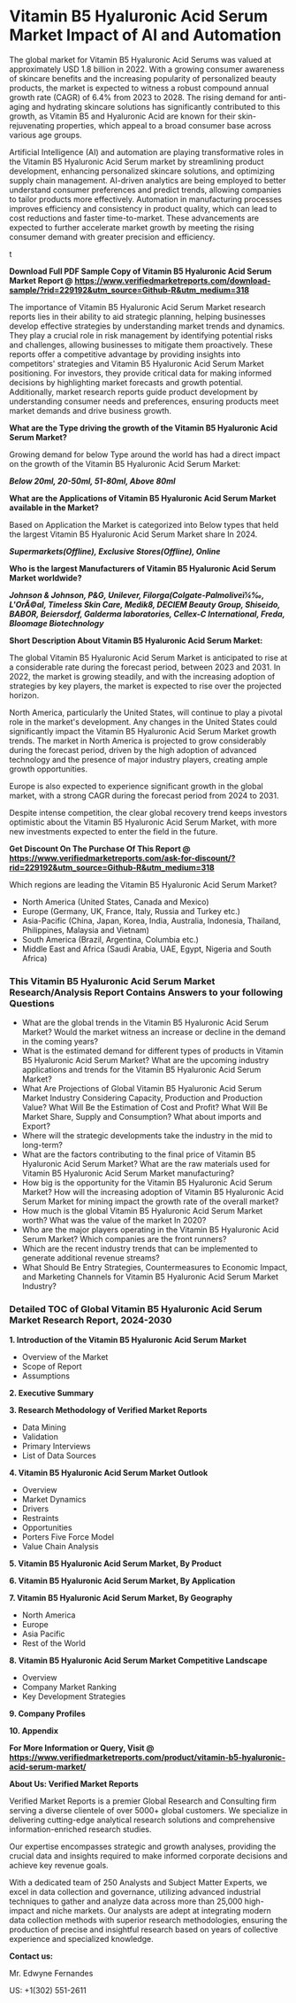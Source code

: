 <meta name="title" content="Global Vitamin B5 Hyaluronic Acid Serum Market Impact of AI and Automation"><meta name="description" content="The global market for Vitamin B5 Hyaluronic Acid Serums was valued at approximately USD 1.8 billion in 2022. With a growing consumer awareness of skincare benefits and"><meta name="title" content="Vitamin B5 Hyaluronic Acid Serum Market Size, Share, Scope, Trends, Growth, Opportunities, Analysis, Forecast"><h1>Vitamin B5 Hyaluronic Acid Serum Market Impact of AI and Automation</h1><p>The global market for Vitamin B5 Hyaluronic Acid Serums was valued at approximately USD 1.8 billion in 2022. With a growing consumer awareness of skincare benefits and the increasing popularity of personalized beauty products, the market is expected to witness a robust compound annual growth rate (CAGR) of 6.4% from 2023 to 2028. The rising demand for anti-aging and hydrating skincare solutions has significantly contributed to this growth, as Vitamin B5 and Hyaluronic Acid are known for their skin-rejuvenating properties, which appeal to a broad consumer base across various age groups.</p><p>Artificial Intelligence (AI) and automation are playing transformative roles in the Vitamin B5 Hyaluronic Acid Serum market by streamlining product development, enhancing personalized skincare solutions, and optimizing supply chain management. AI-driven analytics are being employed to better understand consumer preferences and predict trends, allowing companies to tailor products more effectively. Automation in manufacturing processes improves efficiency and consistency in product quality, which can lead to cost reductions and faster time-to-market. These advancements are expected to further accelerate market growth by meeting the rising consumer demand with greater precision and efficiency.</p>t</p><p id="" class=""><strong>Download Full PDF Sample Copy of Vitamin B5 Hyaluronic Acid Serum Market Report @ <a href="https://www.verifiedmarketreports.com/download-sample/?rid=229192&utm_source=Github-R&utm_medium=318" target="_blank">https://www.verifiedmarketreports.com/download-sample/?rid=229192&utm_source=Github-R&utm_medium=318</a></strong></p><p>The importance of&nbsp;Vitamin B5 Hyaluronic Acid Serum Market research reports lies in their ability to aid strategic planning, helping businesses develop effective strategies by understanding market trends and dynamics. They play a crucial role in risk management by identifying potential risks and challenges, allowing businesses to mitigate them proactively. These reports offer a competitive advantage by providing insights into competitors' strategies and Vitamin B5 Hyaluronic Acid Serum Market positioning. For investors, they provide critical data for making informed decisions by highlighting market forecasts and growth potential. Additionally, market research reports guide product development by understanding consumer needs and preferences, ensuring products meet market demands and drive business growth.</p><p><strong>What are the&nbsp;Type driving the growth of the Vitamin B5 Hyaluronic Acid Serum Market?</strong></p><p id="" class="">Growing demand for below Type around the world has had a direct impact on the growth of the Vitamin B5 Hyaluronic Acid Serum Market:</p><em><strong>Below 20ml, 20-50ml, 51-80ml, Above 80ml</strong></em></p><strong>What are the&nbsp;Applications&nbsp;of Vitamin B5 Hyaluronic Acid Serum Market available in the Market?</strong></p><p id="" class="">Based on Application the Market is categorized into Below types that held the largest Vitamin B5 Hyaluronic Acid Serum Market share In 2024.</p><em><strong>Supermarkets(Offline), Exclusive Stores(Offline), Online</strong></em></p><strong>Who is the largest Manufacturers of Vitamin B5 Hyaluronic Acid Serum Market worldwide?</strong></p><p><em><strong>Johnson & Johnson, P&G, Unilever, Filorga(Colgate-Palmoliveï¼‰, L'OrÃ©al, Timeless Skin Care, Medik8, DECIEM Beauty Group, Shiseido, BABOR, Beiersdorf, Galderma laboratories, Cellex-C International, Freda, Bloomage Biotechnology</strong></em></p><p id="" class=""><strong>Short Description About Vitamin B5 Hyaluronic Acid Serum Market:</strong></p><p>The global Vitamin B5 Hyaluronic Acid Serum Market is anticipated to rise at a considerable rate during the forecast period, between 2023 and 2031. In 2022, the market is growing steadily, and with the increasing adoption of strategies by key players, the market is expected to rise over the projected horizon.</p><p>North America, particularly the United States, will continue to play a pivotal role in the market's development. Any changes in the United States could significantly impact the Vitamin B5 Hyaluronic Acid Serum Market growth trends. The market in North America is projected to grow considerably during the forecast period, driven by the high adoption of advanced technology and the presence of major industry players, creating ample growth opportunities.</p><p>Europe is also expected to experience significant growth in the global market, with a strong CAGR during the forecast period from 2024 to 2031.</p><p>Despite intense competition, the clear global recovery trend keeps investors optimistic about the Vitamin B5 Hyaluronic Acid Serum Market, with more new investments expected to enter the field in the future.</p><p id="" class=""><strong>Get Discount On The Purchase Of This Report @ <a href="https://www.verifiedmarketreports.com/ask-for-discount/?rid=229192&utm_source=Github-R&utm_medium=318" target="_blank">https://www.verifiedmarketreports.com/ask-for-discount/?rid=229192&utm_source=Github-R&utm_medium=318</a></strong></p>Which regions are leading the Vitamin B5 Hyaluronic Acid Serum Market?</p><ul><li>North America (United States, Canada and Mexico)</li><li>Europe (Germany, UK, France, Italy, Russia and Turkey etc.)</li><li>Asia-Pacific (China, Japan, Korea, India, Australia, Indonesia, Thailand, Philippines, Malaysia and Vietnam)</li><li>South America (Brazil, Argentina, Columbia etc.)</li><li>Middle East and Africa (Saudi Arabia, UAE, Egypt, Nigeria and South Africa)</li></ul><h3 id="" class="">This Vitamin B5 Hyaluronic Acid Serum Market Research/Analysis Report Contains Answers to your following Questions</h3><ul><li>What are the global trends in the Vitamin B5 Hyaluronic Acid Serum Market? Would the market witness an increase or decline in the demand in the coming years?</li><li>What is the estimated demand for different types of products in Vitamin B5 Hyaluronic Acid Serum Market? What are the upcoming industry applications and trends for the Vitamin B5 Hyaluronic Acid Serum Market?</li><li>What Are Projections of Global Vitamin B5 Hyaluronic Acid Serum Market Industry Considering Capacity, Production and Production Value? What Will Be the Estimation of Cost and Profit? What Will Be Market Share, Supply and Consumption? What about imports and Export?</li><li>Where will the strategic developments take the industry in the mid to long-term?</li><li>What are the factors contributing to the final price of Vitamin B5 Hyaluronic Acid Serum Market? What are the raw materials used for Vitamin B5 Hyaluronic Acid Serum Market manufacturing?</li><li>How big is the opportunity for the Vitamin B5 Hyaluronic Acid Serum Market? How will the increasing adoption of Vitamin B5 Hyaluronic Acid Serum Market for mining impact the growth rate of the overall market?</li><li>How much is the global Vitamin B5 Hyaluronic Acid Serum Market worth? What was the value of the market In 2020?</li><li>Who are the major players operating in the Vitamin B5 Hyaluronic Acid Serum Market? Which companies are the front runners?</li><li>Which are the recent industry trends that can be implemented to generate additional revenue streams?</li><li>What Should Be Entry Strategies, Countermeasures to Economic Impact, and Marketing Channels for Vitamin B5 Hyaluronic Acid Serum Market Industry?</li></ul><h3 id="" class="">Detailed TOC of Global Vitamin B5 Hyaluronic Acid Serum Market Research Report, 2024-2030</h3><p id="" class=""><strong>1. Introduction of the Vitamin B5 Hyaluronic Acid Serum Market</strong></p><ul><li>Overview of the Market</li><li>Scope of Report</li><li>Assumptions</li></ul><p id="" class=""><strong>2. Executive Summary</strong></p><p id="" class=""><strong>3. Research Methodology of Verified Market Reports</strong></p><ul><li>Data Mining</li><li>Validation</li><li>Primary Interviews</li><li>List of Data Sources</li></ul><p id="" class=""><strong>4. Vitamin B5 Hyaluronic Acid Serum Market Outlook</strong></p><ul><li>Overview</li><li>Market Dynamics</li><li>Drivers</li><li>Restraints</li><li>Opportunities</li><li>Porters Five Force Model</li><li>Value Chain Analysis</li></ul><p id="" class=""><strong>5. Vitamin B5 Hyaluronic Acid Serum Market, By Product</strong></p><p id="" class=""><strong>6. Vitamin B5 Hyaluronic Acid Serum Market, By Application</strong></p><p id="" class=""><strong>7. Vitamin B5 Hyaluronic Acid Serum Market, By Geography</strong></p><ul><li>North America</li><li>Europe</li><li>Asia Pacific</li><li>Rest of the World</li></ul><p id="" class=""><strong>8. Vitamin B5 Hyaluronic Acid Serum Market Competitive Landscape</strong></p><ul><li>Overview</li><li>Company Market Ranking</li><li>Key Development Strategies</li></ul><p id="" class=""><strong>9. Company Profiles</strong></p><p id="" class=""><strong>10. Appendix</strong></p><p id="" class=""><strong>For More Information or Query, Visit @ <a href="https://www.verifiedmarketreports.com/product/vitamin-b5-hyaluronic-acid-serum-market/" target="_blank">https://www.verifiedmarketreports.com/product/vitamin-b5-hyaluronic-acid-serum-market/</a></strong></p><p id="" class=""><strong>About Us: Verified Market Reports</strong></p><p id="" class="">Verified Market Reports is a premier Global Research and Consulting firm serving a diverse clientele of over 5000+ global customers. We specialize in delivering cutting-edge analytical research solutions and comprehensive information-enriched research studies.</p><p id="" class="">Our expertise encompasses strategic and growth analyses, providing the crucial data and insights required to make informed corporate decisions and achieve key revenue goals.</p><p id="" class="">With a dedicated team of 250 Analysts and Subject Matter Experts, we excel in data collection and governance, utilizing advanced industrial techniques to gather and analyze data across more than 25,000 high-impact and niche markets. Our analysts are adept at integrating modern data collection methods with superior research methodologies, ensuring the production of precise and insightful research based on years of collective experience and specialized knowledge.</p><p id="" class=""><strong>Contact us:</strong></p><p id="" class="">Mr. Edwyne Fernandes</p><p id="" class="">US: +1(302) 551-2611</p>